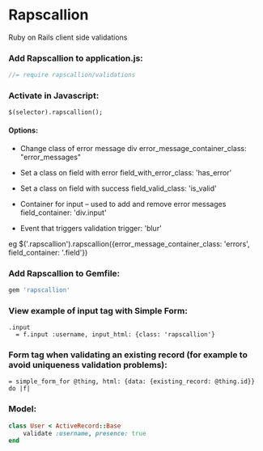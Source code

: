 Rapscallion
===========

Ruby on Rails client side validations

### Add Rapscallion to application.js:

``` javascript
//= require rapscallion/validations
```

### Activate in Javascript:
	$(selector).rapscallion();

#### Options:

- Change class of error message div
  error_message_container_class: "error_messages"

- Set a class on field with error
  field_with_error_class: 'has_error'

- Set a class on field with success
  field_valid_class: 'is_valid'

- Container for input – used to add and remove error messages
  field_container: 'div.input'

- Event that triggers validation
  trigger: 'blur'

eg $('.rapscallion').rapscallion({error_message_container_class: 'errors', field_container: '.field'})

### Add Rapscallion to Gemfile:

``` ruby
gem 'rapscallion'
```

### View example of input tag with Simple Form:

``` haml
.input
  = f.input :username, input_html: {class: 'rapscallion'}
```

### Form tag when validating an existing record (for example to avoid uniqueness validation problems):

``` haml
= simple_form_for @thing, html: {data: {existing_record: @thing.id}} do |f|
```

### Model:

``` ruby
class User < ActiveRecord::Base
	validate :username, presence: true
end
```
